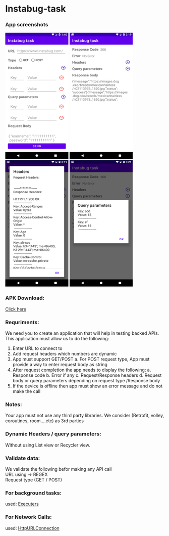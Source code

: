 # Instabug-task
### App screenshots
<p float="left">
  <img src="img/app1.png" height="400" width="200">
  <img src="img/app4.png" height="400" width="200">
  <img src="img/app5.png" height="400" width="200">
  <img src="img/app6.png" height="400" width="200">
</p>


### APK Download:
[Click here](https://soundcloud.com/discover)
### Requriments:
We need you to create an application that will help in testing backed APIs.
This application must allow us to do the following:
1. Enter URL to connect to
2. Add request headers which numbers are dynamic
3. App must support GET/POST
a. For POST request type, App must provide a way to enter
request body as string
4. After request completion the app needs to display the following:
a. Response code
b. Error if any
c. Request/Response headers
d. Request body or query parameters depending on request type
/Response body
5. If the device is offline then app must show an error message and do
not make the call

### Notes:
Your app must not use any third party libraries. We consider (Retrofit,
volley, coroutines, room….etc) as 3rd parties

### Dynamic Headers / query parameters:
Without using List view or Recycler view.

### Validate data:
We validate the  following befor making any API call      
URL using -> REGEX     
Request type (GET / POST) 

### For background tasks:
used: [Executers](https://developer.android.com/reference/java/util/concurrent/Executors)

### For Network Calls:
used: [HttpURLConnection](https://developer.android.com/reference/java/net/HttpURLConnection)


